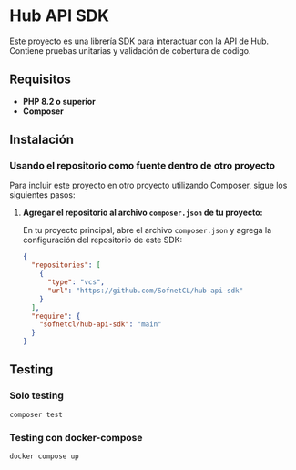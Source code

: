 # Hub API SDK

Este proyecto es una librería SDK para interactuar con la API de Hub. Contiene pruebas unitarias y validación de cobertura de código.

## Requisitos

- **PHP 8.2 o superior**
- **Composer**

## Instalación

### Usando el repositorio como fuente dentro de otro proyecto

Para incluir este proyecto en otro proyecto utilizando Composer, sigue los siguientes pasos:

1. **Agregar el repositorio al archivo `composer.json` de tu proyecto:**

   En tu proyecto principal, abre el archivo `composer.json` y agrega la configuración del repositorio de este SDK:

   ```json
   {
     "repositories": [
       {
         "type": "vcs",
         "url": "https://github.com/SofnetCL/hub-api-sdk"
       }
     ],
     "require": {
       "sofnetcl/hub-api-sdk": "main"
     }
   }
   ```

## Testing

### Solo testing

```
composer test
```

### Testing con docker-compose

```
docker compose up
```
